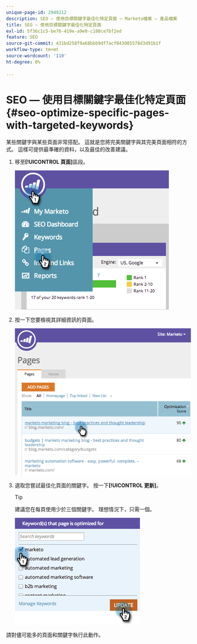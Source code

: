```yaml
---
unique-page-id: 2949212
description: SEO — 使用目標關鍵字最佳化特定頁面 — Marketo檔案 — 產品檔案
title: SEO — 使用目標關鍵字最佳化特定頁面
exl-id: 5f36c1c5-be76-419e-a9e0-c180ce7bf2ed
feature: SEO
source-git-commit: 431bd258f9a68bbb9df7acf043085578d3d91b1f
workflow-type: tm+mt
source-wordcount: '110'
ht-degree: 0%

---
```


# SEO — 使用目標關鍵字最佳化特定頁面 {#seo-optimize-specific-pages-with-targeted-keywords}

某些關鍵字與某些頁面非常搭配。 這就是您將完美關鍵字與其完美頁面相符的方式。 這樣可提供最準確的資料，以及最佳的改善建議。

1. 移至&#x200B;**[!UICONTROL 頁面]**&#x200B;區段。

   ![](assets/image2014-9-18-12-3a52-3a28.png)

1. 按一下您要檢視其詳細資訊的頁面。

   ![](assets/image2014-9-18-12-3a52-3a41.png)

1. 選取您嘗試最佳化頁面的關鍵字。 按一下&#x200B;**[!UICONTROL 更新]**。

   >[!TIP]
   >
   >建議您在每頁使用少於三個關鍵字。 理想情況下，只需一個。

   ![](assets/image2014-9-18-12-3a52-3a46.png)

請對儘可能多的頁面和關鍵字執行此動作。
